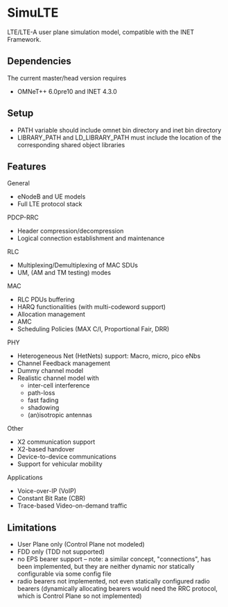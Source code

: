 ﻿SimuLTE
=======

LTE/LTE-A user plane simulation model, compatible with the INET Framework.

Dependencies
------------

The current master/head version requires

- OMNeT++ 6.0pre10 and INET 4.3.0


Setup
-----

- PATH variable should include omnet bin directory and inet bin directory
- LIBRARY_PATH and LD_LIBRARY_PATH must include the location of the corresponding
shared object libraries 


Features
--------

General

- eNodeB and UE models
- Full LTE protocol stack

PDCP-RRC

- Header compression/decompression
- Logical connection establishment  and maintenance 

RLC

- Multiplexing/Demultiplexing of MAC SDUs
- UM, (AM and TM testing) modes

MAC

- RLC PDUs buffering
- HARQ functionalities (with multi-codeword support)
- Allocation management
- AMC
- Scheduling Policies (MAX C/I, Proportional Fair, DRR)

PHY

- Heterogeneous Net (HetNets) support: Macro, micro, pico eNbs
- Channel Feedback management
- Dummy channel model
- Realistic channel model with
  - inter-cell interference
  - path-loss
  - fast fading
  - shadowing 
  - (an)isotropic antennas

Other

- X2 communication support
- X2-based handover
- Device-to-device communications
- Support for vehicular mobility

Applications

- Voice-over-IP (VoIP)
- Constant Bit Rate (CBR)
- Trace-based Video-on-demand traffic


Limitations
-----------

- User Plane only (Control Plane not modeled)
- FDD only (TDD not supported)
- no EPS bearer support – note: a similar concept, "connections", has 
  been implemented, but they are neither dynamic nor statically 
  configurable via some config file
- radio bearers not implemented, not even statically configured radio 
  bearers (dynamically allocating bearers would need the RRC protocol, 
  which is Control Plane so not implemented)


